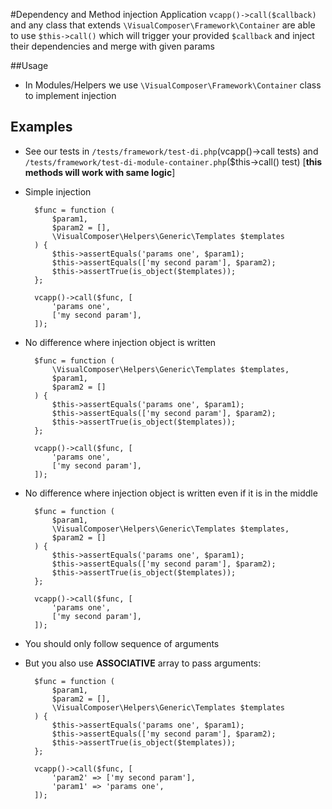 #Dependency and Method injection
Application `vcapp()->call($callback)` and any class that extends `\VisualComposer\Framework\Container` are able to use 
	`$this->call()` which will trigger your provided `$callback` and inject their dependencies and merge with given 
	params
	
##Usage
- In Modules/Helpers we use `\VisualComposer\Framework\Container` class to implement injection

## Examples
- See our tests in `/tests/framework/test-di.php`(vcapp()->call tests) and 
	`/tests/framework/test-di-module-container.php`($this->call() test) [__this methods will work with same logic__] 
- Simple injection

	    $func = function (
	        $param1,
	        $param2 = [],
	        \VisualComposer\Helpers\Generic\Templates $templates
	    ) {
	        $this->assertEquals('params one', $param1);
	        $this->assertEquals(['my second param'], $param2);
	        $this->assertTrue(is_object($templates));
	    };
	    
	    vcapp()->call($func, [
	        'params one',
	        ['my second param'],
	    ]);
- No difference where injection object is written

	    $func = function (
	        \VisualComposer\Helpers\Generic\Templates $templates,
	        $param1,
	        $param2 = []
	    ) {
	        $this->assertEquals('params one', $param1);
	        $this->assertEquals(['my second param'], $param2);
	        $this->assertTrue(is_object($templates));
	    };
	    
	    vcapp()->call($func, [
	        'params one',
	        ['my second param'],
	    ]);
- No difference where injection object is written even if it is in the middle

	    $func = function (
	        $param1,
	        \VisualComposer\Helpers\Generic\Templates $templates,
	        $param2 = []
	    ) {
	        $this->assertEquals('params one', $param1);
	        $this->assertEquals(['my second param'], $param2);
	        $this->assertTrue(is_object($templates));
	    };
	    
	    vcapp()->call($func, [
	        'params one',
	        ['my second param'],
	    ]);
- You should only follow sequence of arguments
- But you also use __ASSOCIATIVE__ array to pass arguments:

	    $func = function (
	        $param1,
	        $param2 = [],
	        \VisualComposer\Helpers\Generic\Templates $templates
	    ) {
	        $this->assertEquals('params one', $param1);
	        $this->assertEquals(['my second param'], $param2);
	        $this->assertTrue(is_object($templates));
	    };
	    
	    vcapp()->call($func, [
	        'param2' => ['my second param'],
	        'param1' => 'params one',
	    ]);
	    